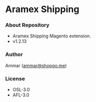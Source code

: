 # Aramex Shipping #

### About Repository ###

* Aramex Shipping Magento extension.
* v1.2.13

### Author ###

Ammar (<ammar@shopgo.me>)

### License ###

* OSL-3.0
* AFL-3.0
